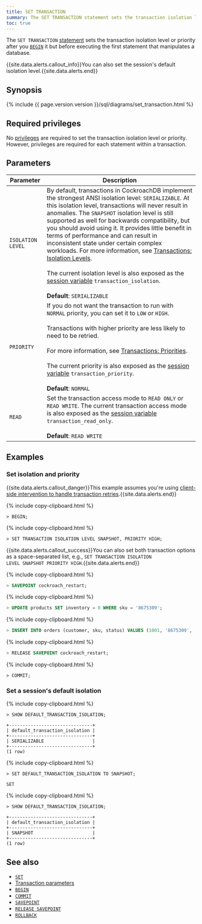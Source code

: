 ```yaml
---
title: SET TRANSACTION
summary: The SET TRANSACTION statement sets the transaction isolation level and/or priority for the current session or for an individual transaction.
toc: true
---
```


The `SET TRANSACTION` [statement](sql-statements.html) sets the transaction isolation level or priority after you [`BEGIN`](begin-transaction.html) it but before executing the first statement that manipulates a database.

{{site.data.alerts.callout_info}}You can also set the session's default isolation level.{{site.data.alerts.end}}


## Synopsis

<div>
  {% include {{ page.version.version }}/sql/diagrams/set_transaction.html %}
</div>

## Required privileges

No [privileges](privileges.html) are required to set the transaction isolation level or priority. However, privileges are required for each statement within a transaction.

## Parameters

Parameter | Description
----------|------------
`ISOLATION LEVEL` | By default, transactions in CockroachDB implement the strongest ANSI isolation level: `SERIALIZABLE`. At this isolation level, transactions will never result in anomalies. The `SNAPSHOT` isolation level is still supported as well for backwards compatibility, but you should avoid using it. It provides little benefit in terms of performance and can result in inconsistent state under certain complex workloads. For more information, see [Transactions: Isolation Levels](transactions.html#isolation-levels).<br><br>The current isolation level is also exposed as the [session variable](show-vars.html) `transaction_isolation`.<br><br>**Default**: `SERIALIZABLE`
`PRIORITY` | If you do not want the transaction to run with `NORMAL` priority, you can set it to `LOW` or `HIGH`.<br><br>Transactions with higher priority are less likely to need to be retried.<br><br>For more information, see [Transactions: Priorities](transactions.html#transaction-priorities).<br><br>The current priority is also exposed as the [session variable](show-vars.html) `transaction_priority`.<br><br>**Default**: `NORMAL`
`READ` | Set the transaction access mode to `READ ONLY` or `READ WRITE`. The current transaction access mode is also exposed as the [session variable](show-vars.html) `transaction_read_only`.<br><br>**Default**: `READ WRITE`

## Examples

### Set isolation and priority

{{site.data.alerts.callout_danger}}This example assumes you're using <a href="transactions.html#client-side-intervention">client-side intervention to handle transaction retries</a>.{{site.data.alerts.end}}

{% include copy-clipboard.html %}
~~~ sql?nofmt
> BEGIN;
~~~

{% include copy-clipboard.html %}
~~~ sql?nofmt
> SET TRANSACTION ISOLATION LEVEL SNAPSHOT, PRIORITY HIGH;
~~~

{{site.data.alerts.callout_success}}You can also set both transaction options as a space-separated list, e.g., <code>SET TRANSACTION ISOLATION LEVEL SNAPSHOT PRIORITY HIGH</code>.{{site.data.alerts.end}}

{% include copy-clipboard.html %}
~~~ sql
> SAVEPOINT cockroach_restart;
~~~

{% include copy-clipboard.html %}
~~~ sql
> UPDATE products SET inventory = 0 WHERE sku = '8675309';
~~~

{% include copy-clipboard.html %}
~~~ sql
> INSERT INTO orders (customer, sku, status) VALUES (1001, '8675309', 'new');
~~~

{% include copy-clipboard.html %}
~~~ sql
> RELEASE SAVEPOINT cockroach_restart;
~~~

{% include copy-clipboard.html %}
~~~ sql?nofmt
> COMMIT;
~~~


### Set a session's default isolation

{% include copy-clipboard.html %}
~~~ sql?nofmt
> SHOW DEFAULT_TRANSACTION_ISOLATION;
~~~

~~~
+-------------------------------+
| default_transaction_isolation |
+-------------------------------+
| SERIALIZABLE                  |
+-------------------------------+
(1 row)
~~~

{% include copy-clipboard.html %}
~~~ sql?nofmt
> SET DEFAULT_TRANSACTION_ISOLATION TO SNAPSHOT;
~~~

~~~
SET
~~~

{% include copy-clipboard.html %}
~~~ sql?nofmt
> SHOW DEFAULT_TRANSACTION_ISOLATION;
~~~

~~~
+-------------------------------+
| default_transaction_isolation |
+-------------------------------+
| SNAPSHOT                      |
+-------------------------------+
(1 row)
~~~

## See also

- [`SET`](set-vars.html)
- [Transaction parameters](transactions.html#transaction-parameters)
- [`BEGIN`](begin-transaction.html)
- [`COMMIT`](commit-transaction.html)
- [`SAVEPOINT`](savepoint.html)
- [`RELEASE SAVEPOINT`](release-savepoint.html)
- [`ROLLBACK`](rollback-transaction.html)
